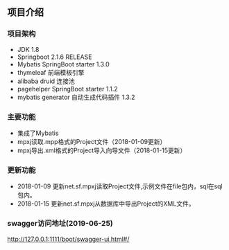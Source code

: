 ## 项目介绍

### 项目架构
* JDK 1.8
* Springboot 2.1.6 RELEASE
* Mybatis SpringBoot starter 1.3.0
* thymeleaf 前端模板引擎
* alibaba druid 连接池
* pagehelper SpringBoot starter 1.1.2
* mybatis generator 自动生成代码插件 1.3.2


### 主要功能
* 集成了Mybatis
* mpxj读取.mpp格式的Project文件（2018-01-09更新）
* mpxj导出.xml格式的Project导入向导文件（2018-01-15更新）


### 更新功能

* 2018-01-09 更新net.sf.mpxj读取Project文件,示例文件在file包内，sql在sql包内。
* 2018-01-15 更新net.sf.mpxj从数据库中导出Project的XML文件。

### swagger访问地址(2019-06-25)
http://127.0.0.1:1111/boot/swagger-ui.html#/

